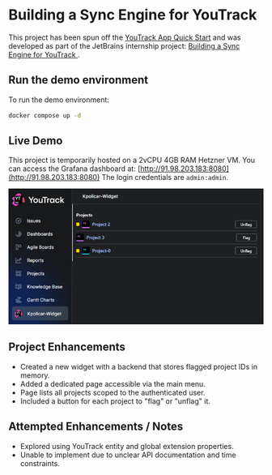 # Building a Sync Engine for YouTrack

This project has been spun off the [YouTrack App Quick Start](https://www.jetbrains.com/help/youtrack/devportal/apps-quick-start-guide.html) and was developed as part of the JetBrains internship project: [Building a Sync Engine for YouTrack
](https://internship.jetbrains.com/projects/1631).

## Run the demo environment

To run the demo environment:

```bash
docker compose up -d
```

## Live Demo

This project is temporarily hosted on a 2vCPU 4GB RAM Hetzner VM. You can access the Grafana dashboard at: [http://91.98.203.183:8080](http://91.98.203.183:8080) The login credentials are `admin:admin`.

![screenshot](widget.png)

## Project Enhancements
- Created a new widget with a backend that stores flagged project IDs in memory.
- Added a dedicated page accessible via the main menu.
- Page lists all projects scoped to the authenticated user.
- Included a button for each project to "flag" or "unflag" it.

## Attempted Enhancements / Notes
- Explored using YouTrack entity and global extension properties.
- Unable to implement due to unclear API documentation and time constraints.